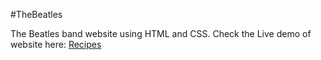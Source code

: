 #TheBeatles

The Beatles band website using HTML and CSS.
Check the Live demo of website here: <a href='#'>Recipes</a>

